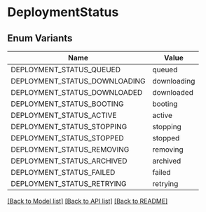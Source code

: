 # DeploymentStatus

## Enum Variants

| Name | Value |
|---- | -----|
| DEPLOYMENT_STATUS_QUEUED | queued |
| DEPLOYMENT_STATUS_DOWNLOADING | downloading |
| DEPLOYMENT_STATUS_DOWNLOADED | downloaded |
| DEPLOYMENT_STATUS_BOOTING | booting |
| DEPLOYMENT_STATUS_ACTIVE | active |
| DEPLOYMENT_STATUS_STOPPING | stopping |
| DEPLOYMENT_STATUS_STOPPED | stopped |
| DEPLOYMENT_STATUS_REMOVING | removing |
| DEPLOYMENT_STATUS_ARCHIVED | archived |
| DEPLOYMENT_STATUS_FAILED | failed |
| DEPLOYMENT_STATUS_RETRYING | retrying |


[[Back to Model list]](../README.md#documentation-for-models) [[Back to API list]](../README.md#documentation-for-api-endpoints) [[Back to README]](../README.md)


